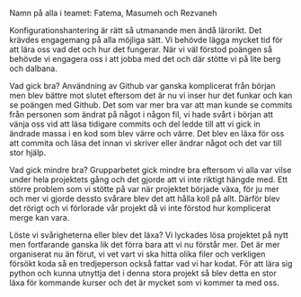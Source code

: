 Namn på alla i teamet:
Fatema, Masumeh och Rezvaneh

Konfigurationshantering är rätt så utmanande men ändå lärorikt. Det krävdes engagemang på alla möjliga sätt. Vi behövde lägga mycket tid för att lära oss vad det och hur det fungerar. När vi väl förstod poängen så behövde vi engagera oss i att jobba med det och där stötte vi på lite berg och dalbana. 

Vad gick bra?
Användning av Github var ganska komplicerat från början men blev bättre mot slutet eftersom det är nu vi inser hur det funkar och kan se poängen med Github. Det som var mer bra var att man kunde se commits från personen som ändrat på något i någon fil, vi hade svårt i början att vänja oss vid att läsa tidigare commits och del ledde till att vi gick in ändrade massa i en kod som blev värre och värre. Det blev en läxa för oss att commita och läsa det innan vi skriver eller ändrar något och det var till stor hjälp. 

Vad gick mindre bra?
Grupparbetet gick mindre bra eftersom vi alla var vilse under hela projektets gång och det gjorde att vi inte riktigt hängde med. Ett större problem som vi stötte på var när projektet började växa, för ju mer och mer vi gjorde dessto svårare blev det att hålla koll på allt. Därför blev det rörigt och vi förlorade vår projekt då vi inte förstod hur komplicerat merge kan vara. 

Löste vi svårigheterna eller blev det läxa?
Vi lyckades lösa projektet på nytt men fortfarande ganska lik det förra bara att vi nu förstår mer. Det är mer organiserat nu än förut, vi vet vart vi ska hitta olika filer och verkligen försökt koda så en tredjeperson också fattar vad vi har kodat. 
För att lära sig python och kunna utnyttja det i denna stora projekt så blev detta en stor läxa för kommande kurser och det är mycket som vi kommer ta med oss.
